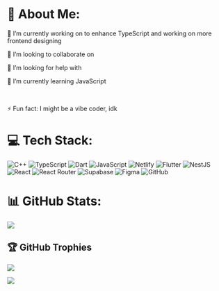 # 💫 About Me:
<p>🔭 I’m currently working on to enhance TypeScript and working on more frontend designing</p>
<p>👯 I’m looking to collaborate on</p>
<p>🤝 I’m looking for help with</p>
<p>🌱 I’m currently learning JavaScript</p>
<br>
<p>⚡ Fun fact: I might be a vibe coder, idk</p>


# 💻 Tech Stack:
![C++](https://img.shields.io/badge/c++-%2300599C.svg?style=for-the-badge&logo=c%2B%2B&logoColor=white) ![TypeScript](https://img.shields.io/badge/typescript-%23007ACC.svg?style=for-the-badge&logo=typescript&logoColor=white) ![Dart](https://img.shields.io/badge/dart-%230175C2.svg?style=for-the-badge&logo=dart&logoColor=white) ![JavaScript](https://img.shields.io/badge/javascript-%23323330.svg?style=for-the-badge&logo=javascript&logoColor=%23F7DF1E) ![Netlify](https://img.shields.io/badge/netlify-%23000000.svg?style=for-the-badge&logo=netlify&logoColor=#00C7B7) ![Flutter](https://img.shields.io/badge/Flutter-%2302569B.svg?style=for-the-badge&logo=Flutter&logoColor=white) ![NestJS](https://img.shields.io/badge/nestjs-%23E0234E.svg?style=for-the-badge&logo=nestjs&logoColor=white) ![React](https://img.shields.io/badge/react-%2320232a.svg?style=for-the-badge&logo=react&logoColor=%2361DAFB) ![React Router](https://img.shields.io/badge/React_Router-CA4245?style=for-the-badge&logo=react-router&logoColor=white) ![Supabase](https://img.shields.io/badge/Supabase-3ECF8E?style=for-the-badge&logo=supabase&logoColor=white) ![Figma](https://img.shields.io/badge/figma-%23F24E1E.svg?style=for-the-badge&logo=figma&logoColor=white) ![GitHub](https://img.shields.io/badge/github-%23121011.svg?style=for-the-badge&logo=github&logoColor=white)
# 📊 GitHub Stats:
![](https://nirzak-streak-stats.vercel.app/?user=klugumair&theme=dark&hide_border=false)<br/>

## 🏆 GitHub Trophies
![](https://github-profile-trophy.vercel.app/?username=klugumair&theme=radical&no-frame=true&no-bg=true&margin-w=4)

[![](https://visitcount.itsvg.in/api?id=klugumair&icon=0&color=0)](https://visitcount.itsvg.in)

<!-- Proudly created with GPRM ( https://gprm.itsvg.in ) -->
